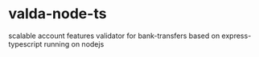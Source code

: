# valda-node-ts
scalable account features validator for bank-transfers based on express-typescript running on nodejs 
